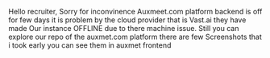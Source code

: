 Hello recruiter,
Sorry for inconvinence Auxmeet.com platform backend is off for few days it is problem by the cloud provider that is Vast.ai they have made Our instance OFFLINE due to there machine issue.
Still you can explore our repo of the auxmet.com platform there are few Screenshots that i took early you can see them in auxmet frontend  
